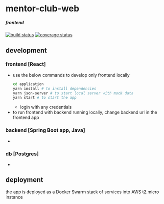 # mentor-club-web
##### frontend
[![build status][build badge]][BUILD_URL]
[![coverage status][coverage badge]][COVERAGE_URL]


## development 

### frontend [React]
* use the below commands to develop only frontend locally
  ```sh
  cd application
  yarn install # to install dependencies
  yarn json-server # to start local server with mock data
  yarn start # to start the app
  ``` 
  * login with any credentials
* to run frontend with backend running locally, change backend url in the frontend app

### backend [Spring Boot app, Java]
* 
 
### db [Postgres]
* 
 
## deployment
the app is deployed as a Docker Swarm stack of services into AWS t2.micro instance 


 
[BUILD_URL]: https://travis-ci.org/ArtemAlagizov/mentor-club-react
[build badge]: https://img.shields.io/travis/ArtemAlagizov/mentor-club-react/master?style=flat-square
[COVERAGE_URL]: https://coveralls.io/github/ArtemAlagizov/mentor-club-react?branch=master
[coverage badge]: https://img.shields.io/coveralls/github/ArtemAlagizov/mentor-club-react.svg?style=flat-square&color=brightgreen
[QUALITY_URL]: https://www.codacy.com/manual/ArtemAlagizov/mentor-club-react
[quality badge]: https://img.shields.io/codacy/grade/cd908732011c47bf831d2b661684babf?style=flat-square
